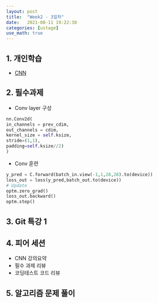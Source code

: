 ```yaml
---
layout: post
title:  "Week2 - 3일차"
date:   2021-08-11 19:22:30
categories: [ustage]
use_math: true
---
```


## 1. 개인학습
* [CNN](https://kyunghyunlim.github.io/ml_ai/2021/08/10/convolution.html)
	
## 2. 필수과제
* Conv layer 구성
```python
nn.Conv2d(
in_channels = prev_cdim,
out_channels = cdim,
kernel_size = self.ksize,
stride=(1,1),
padding=self.ksize//2)
)
```

* Conv 훈련
```python
y_pred = C.forward(batch_in.view(-1,1,28,28).to(device))
loss_out = loss(y_pred,batch_out.to(device))
# Update
optm.zero_grad()
loss_out.backward()
optm.step()
```

## 3. Git 특강 1

## 4. 피어 세션
* CNN 강의요약
* 필수 과제 리뷰
* 코딩테스트 코드 리뷰

## 5. 알고리즘 문제 풀이